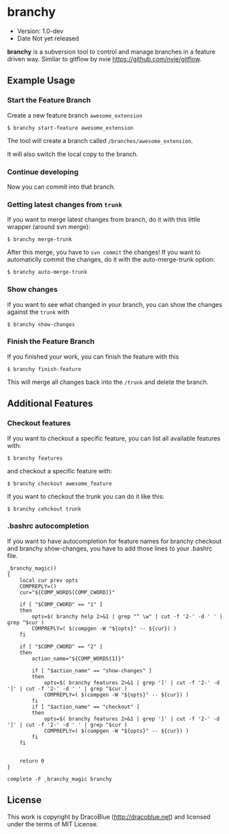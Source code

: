 # branchy

* Version: 1.0-dev
* Date Not yet released

**branchy** is a subversion tool to control and manage branches in a feature driven way. Similar to gitflow by nvie <https://github.com/nvie/gitflow>.

## Example Usage

### Start the Feature Branch

Create a new feature branch `awesome_extension`

    $ branchy start-feature awesome_extension

The tool will create a branch called `/branches/awesome_extension`.

It will also switch the local copy to the branch.

### Continue developing

Now you can commit into that branch.

### Getting latest changes from `trunk`

If you want to merge latest changes from branch, do it with this little wrapper (around svn merge):

    $ branchy merge-trunk

After this merge, you have to `svn commit` the changes! If you want to automaticlly commit the changes, do it with the auto-merge-trunk option:

    $ branchy auto-merge-trunk

### Show changes

If you want to see what changed in your branch, you can show the changes against the `trunk` with

    $ branchy show-changes

### Finish the Feature Branch

If you finished your work, you can finish the feature with this

    $ branchy finish-feature

This will merge all changes back into the `/trunk` and delete the branch. 

## Additional Features

### Checkout features

If you want to checkout a specific feature, you can list all available features with:

    $ branchy features

and checkout a specific feature with:

    $ branchy checkout awesome_feature

If you want to checkout the trunk you can do it like this:

    $ branchy cehckout trunk

### .bashrc autocompletion

If you want to have autocompletion for feature names for branchy checkout and branchy show-changes, you have to add those lines to your .bashrc file.

    _branchy_magic() 
    {
        local cur prev opts
        COMPREPLY=()
        cur="${COMP_WORDS[COMP_CWORD]}" 
    
        if [ "$COMP_CWORD" == "1" ]
        then
            opts=$( branchy help 2>&1 | grep "^ \w" | cut -f '2-' -d ' ' | grep ^$cur )
            COMPREPLY=( $(compgen -W "${opts}" -- ${cur}) )
        fi
    
        if [ "$COMP_CWORD" == "2" ]
        then
            action_name="${COMP_WORDS[1]}" 
    
            if [ "$action_name" == "show-changes" ]
            then
                opts=$( branchy features 2>&1 | grep ']' | cut -f '2-' -d ']' | cut -f '2-' -d ' ' | grep ^$cur )
                COMPREPLY=( $(compgen -W "${opts}" -- ${cur}) )
            fi
            if [ "$action_name" == "checkout" ]
            then
                opts=$( branchy features 2>&1 | grep ']' | cut -f '2-' -d ']' | cut -f '2-' -d ' ' | grep ^$cur )
                COMPREPLY=( $(compgen -W "${opts}" -- ${cur}) )
            fi
        fi
    
    
        return 0
    }
    
    complete -F _branchy_magic branchy

## License

This work is copyright by DracoBlue (<http://dracoblue.net>) and licensed under the terms of MIT License.
